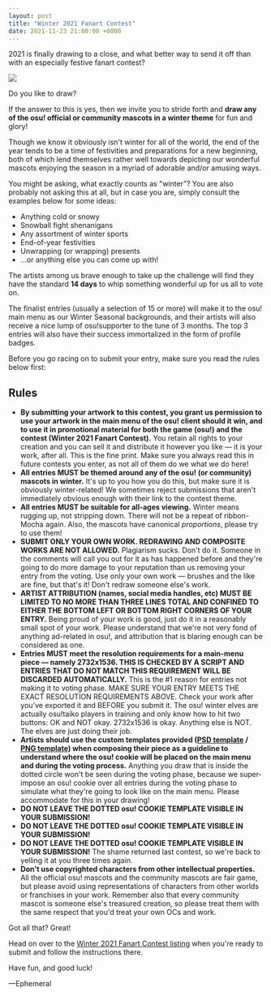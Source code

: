 ```yaml
---
layout: post
title: "Winter 2021 Fanart Contest"
date: 2021-11-23 21:00:00 +0000
---
```


2021 is finally drawing to a close, and what better way to send it off than with an especially festive fanart contest?

![](https://assets.ppy.sh/contests/136/header.jpg)

Do you like to draw?

If the answer to this is yes, then we invite you to stride forth and **draw any of the osu! official or community mascots in a winter theme** for fun and glory!

Though we know it obviously isn't winter for all of the world, the end of the year tends to be a time of festivities and preparations for a new beginning, both of which lend themselves rather well towards depicting our wonderful mascots enjoying the season in a myriad of adorable and/or amusing ways.

You might be asking, what exactly counts as "winter"? You are also probably not asking this at all, but in case you are, simply consult the examples below for some ideas:

- Anything cold or snowy
- Snowball fight shenanigans
- Any assortment of winter sports
- End-of-year festivities
- Unwrapping (or wrapping) presents
- ...or anything else you can come up with!

The artists among us brave enough to take up the challenge will find they have the standard **14 days** to whip something wonderful up for us all to vote on.

The finalist entries (usually a selection of 15 or more) will make it to the osu! main menu as our Winter Seasonal backgrounds, and their artists will also receive a nice lump of osu!supporter to the tune of 3 months. The top 3 entries will also have their success immortalized in the form of profile badges.

Before you go racing on to submit your entry, make sure you read the rules below first:

## Rules

- **By submitting your artwork to this contest, you grant us permission to use your artwork in the main menu of the osu! client should it win, and to use it in promotional material for both the game (osu!) and the contest (Winter 2021 Fanart Contest).** You retain all rights to your creation and you can sell it and distribute it however you like — it is your work, after all. This is the fine print. Make sure you always read this in future contests you enter, as not all of them do we what we do here!
- **All entries MUST be themed around any of the osu! (or community) mascots in winter.** It's up to you how you do this, but make sure it is obviously winter-related! We sometimes reject submissions that aren't immediately obvious enough with their link to the contest theme.
- **All entries MUST be suitable for all-ages viewing.** Winter means rugging up, not stripping down. There will not be a repeat of ribbon-Mocha again. Also, the mascots have canonical *proportions*, please try to use them!
- **SUBMIT ONLY YOUR OWN WORK. REDRAWING AND COMPOSITE WORKS ARE NOT ALLOWED.** Plagiarism sucks. Don't do it. Someone in the comments will call you out for it as has happened before and they're going to do more damage to your reputation than us removing your entry from the voting. Use only your own work — brushes and the like are fine, but that's it! Don't redraw someone else's work.
- **ARTIST ATTRIBUTION (names, social media handles, etc) MUST BE LIMITED TO NO MORE THAN THREE LINES TOTAL AND CONFINED TO EITHER THE BOTTOM LEFT OR BOTTOM RIGHT CORNERS OF YOUR ENTRY.** Being proud of your work is good, just do it in a reasonably small spot of your work. Please understand that we're not very fond of anything ad-related in osu!, and attribution that is blaring enough can be considered as one.
- **Entries MUST meet the resolution requirements for a main-menu piece — namely 2732x1536. THIS IS CHECKED BY A SCRIPT AND ENTRIES THAT DO NOT MATCH THIS REQUIREMENT WILL BE DISCARDED AUTOMATICALLY.** This is the #1 reason for entries not making it to voting phase. MAKE SURE YOUR ENTRY MEETS THE EXACT RESOLUTION REQUIREMENTS ABOVE. Check your work after you've exported it and BEFORE you submit it. The osu! winter elves are actually osu!taiko players in training and only know how to hit two buttons: OK and NOT okay. 2732x1536 is okay. Anything else is NOT. The elves are just doing their job.
- **Artists should use the custom templates provided ([PSD template](https://assets.ppy.sh/events/fanart/templates/osu%21%20main%20menu%202732x1536.psd?2017) / [PNG template](https://assets.ppy.sh/events/fanart/templates/osu%21%20main%20menu%202732x1536.png?2017)) when composing their piece as a guideline to understand where the osu! cookie will be placed on the main menu and during the voting process.** Anything you draw that is inside the dotted circle won't be seen during the voting phase, because we super-impose an osu! cookie over all entries during the voting phase to simulate what they're going to look like on the main menu. Please accommodate for this in your drawing!
- **DO NOT LEAVE THE DOTTED osu! COOKIE TEMPLATE VISIBLE IN YOUR SUBMISSION!** 
- **DO NOT LEAVE THE DOTTED osu! COOKIE TEMPLATE VISIBLE IN YOUR SUBMISSION!**
- **DO NOT LEAVE THE DOTTED osu! COOKIE TEMPLATE VISIBLE IN YOUR SUBMISSION!** The shame returned last contest, so we're back to yelling it at you three times again.
- **Don't use copyrighted characters from other intellectual properties.** All the official osu! mascots and the community mascots are fair game, but please avoid using representations of characters from other worlds or franchises in your work. Remember also that every community mascot is someone else's treasured creation, so please treat them with the same respect that you'd treat your own OCs and work.

Got all that? Great!

Head on over to the [Winter 2021 Fanart Contest listing](https://osu.ppy.sh/community/contests/136) when you're ready to submit and follow the instructions there.

Have fun, and good luck!

—Ephemeral
